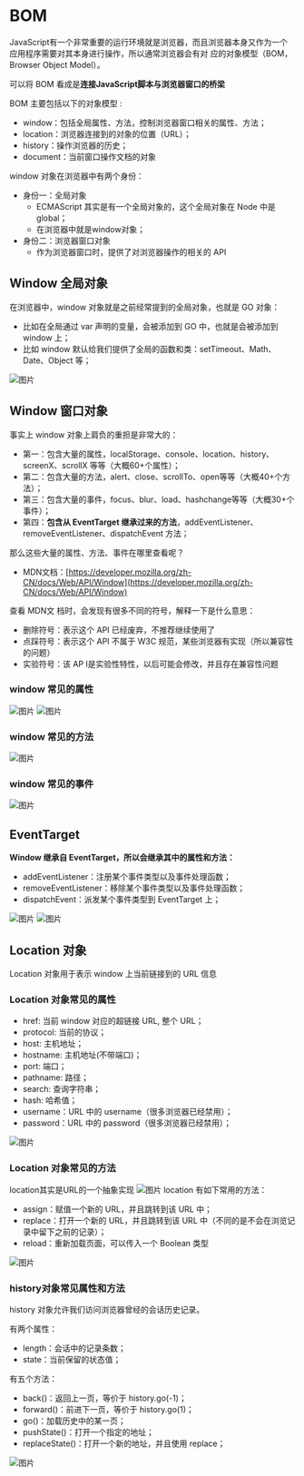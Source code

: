 # BOM
JavaScript有一个非常重要的运行环境就是浏览器，而且浏览器本身又作为一个应用程序需要对其本身进行操作，所以通常浏览器会有对
应的对象模型（BOM，Browser Object Model）。

可以将 BOM 看成是**连接JavaScript脚本与浏览器窗口的桥梁**

BOM 主要包括以下的对象模型 :
* window：包括全局属性、方法，控制浏览器窗口相关的属性、方法；
* location：浏览器连接到的对象的位置（URL）；
* history：操作浏览器的历史；
* document：当前窗口操作文档的对象

window 对象在浏览器中有两个身份：
* 身份一：全局对象
  * ECMAScript 其实是有一个全局对象的，这个全局对象在 Node 中是 global；
  * 在浏览器中就是window对象；
* 身份二：浏览器窗口对象
  * 作为浏览器窗口时，提供了对浏览器操作的相关的 API

## Window 全局对象
在浏览器中，window 对象就是之前经常提到的全局对象，也就是 GO 对象：
* 比如在全局通过 var 声明的变量，会被添加到 GO 中，也就是会被添加到 window 上；
* 比如 window 默认给我们提供了全局的函数和类：setTimeout、Math、Date、Object 等；

![图片](../.vuepress/public/images/quanju1.png)

## Window 窗口对象
事实上 window 对象上肩负的重担是非常大的：
* 第一：包含大量的属性，localStorage、console、location、history、screenX、scrollX 等等（大概60+个属性）；
* 第二：包含大量的方法，alert、close、scrollTo、open等等（大概40+个方法）；
* 第三：包含大量的事件，focus、blur、load、hashchange等等（大概30+个事件）；
* 第四：**包含从 EventTarget 继承过来的方法**，addEventListener、removeEventListener、dispatchEvent 方法；

那么这些大量的属性、方法、事件在哪里查看呢？
* MDN文档：[https://developer.mozilla.org/zh-CN/docs/Web/API/Window](https://developer.mozilla.org/zh-CN/docs/Web/API/Window)

查看 MDN文 档时，会发现有很多不同的符号，解释一下是什么意思：
* 删除符号：表示这个 API 已经废弃，不推荐继续使用了
* 点踩符号：表示这个 API 不属于 W3C 规范，某些浏览器有实现（所以兼容性的问题）
* 实验符号：该 AP I是实验性特性，以后可能会修改，并且存在兼容性问题

### window 常见的属性
![图片](../.vuepress/public/images/winshuxing.png)
![图片](../.vuepress/public/images/oiheight.png)
### window 常见的方法
![图片](../.vuepress/public/images/winfangfa.png)
### window 常见的事件
![图片](../.vuepress/public/images/win.png)
## EventTarget
**Window 继承自 EventTarget，所以会继承其中的属性和方法：**
* addEventListener：注册某个事件类型以及事件处理函数；
* removeEventListener：移除某个事件类型以及事件处理函数；
* dispatchEvent：派发某个事件类型到 EventTarget 上；

![图片](../.vuepress/public/images/ar11.png)
![图片](../.vuepress/public/images/dp001.png)
## Location 对象
Location 对象用于表示 window 上当前链接到的 URL 信息
### Location 对象常见的属性
* href: 当前 window 对应的超链接 URL, 整个 URL；
* protocol: 当前的协议；
* host: 主机地址；
* hostname: 主机地址(不带端口)；
* port: 端口；
* pathname: 路径；
* search: 查询字符串；
* hash: 哈希值；
* username：URL 中的 username（很多浏览器已经禁用）；
* password：URL 中的 password（很多浏览器已经禁用）；

![图片](../.vuepress/public/images/location55.png)
### Location 对象常见的方法
location其实是URL的一个抽象实现
![图片](../.vuepress/public/images/url11.png)
location 有如下常用的方法：
* assign：赋值一个新的 URL，并且跳转到该 URL 中；
* replace：打开一个新的 URL，并且跳转到该 URL 中（不同的是不会在浏览记录中留下之前的记录）；
* reload：重新加载页面，可以传入一个 Boolean 类型

![图片](../.vuepress/public/images/locationfangfa.png)
### history对象常见属性和方法
history 对象允许我们访问浏览器曾经的会话历史记录。

有两个属性：
* length：会话中的记录条数；
* state：当前保留的状态值；

有五个方法：
* back()：返回上一页，等价于 history.go(-1)；
* forward()：前进下一页，等价于 history.go(1)；
* go()：加载历史中的某一页；
* pushState()：打开一个指定的地址；
* replaceState()：打开一个新的地址，并且使用 replace；
 
![图片](../.vuepress/public/images/history.png)

